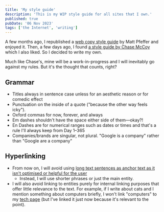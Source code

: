 ```yaml
---
title: 'My style guide'
description: 'This is my WIP style guide for all sites that I own.'
published: true
pubDate: '06 Nov 2023'
tags: ['the Internet', 'writing']
---
```


A few months ago, I republished a [web copy style guide](/recortes/web-copy-style/) by Matt Pfeffer and enjoyed it. Then, a few days ago, I found [a style guide by Chase McCoy](https://chsmc.org/notes/style-guide/) which I also liked. So I decided to write my own.

Much like Chase's, mine will be a work-in-progress and I will inevitably go against my rules. But it's the thought that counts, right?

## Grammar

* Titles always in sentence case unless for an aesthetic reason or for comedic effect
* Punctuation on the inside of a quote ("because the other way feels icky").
* Oxford commas for now, forever, and always
* Em dashes shouldn't have the space either side of them—okay?!
* En Dashes are for numerical ranges such as dates or times and that's a rule I'll always keep from Day 1–365
* Companies/brands are singular, not plural. "Google is a company" rather than "Google are a company"

## Hyperlinking

* From now on, I will avoid using [long text sentences as anchor text as it isn't optimised or helpful for the user](#)
	* Instead, I will use shorter phrases or just the main entity.
* I will also avoid linking to entities purely for internal linking purposes that offer little relevance to the text. For example, if I write about cats and I mention something about computers briefly, I won't link "computers" to my [tech page](/jardim/tech/) (but I've linked it just now because it's relevant to the point).